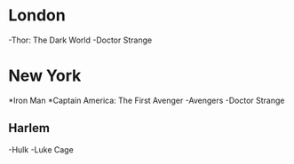 # London
-Thor: The Dark World
-Doctor Strange
# New York
*Iron Man
*Captain America: The First Avenger
-Avengers
-Doctor Strange
## Harlem
-Hulk
-Luke Cage
